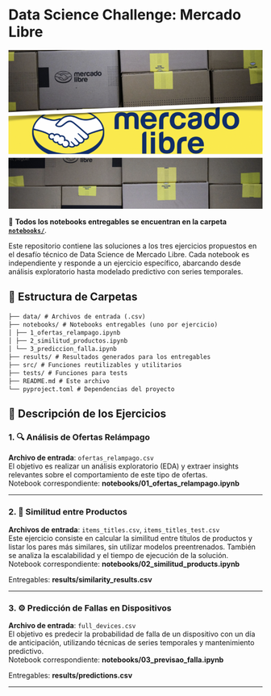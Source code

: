 # Data Science Challenge: Mercado Libre


<p align="center">
  <img src="https://github.com/VictorFrancheto/data-science-challenge-ML/blob/main/image.png">
</p>


📂 **Todos los notebooks entregables se encuentran en la carpeta [`notebooks/`](./notebooks/)**.

Este repositorio contiene las soluciones a los tres ejercicios propuestos en el desafío técnico de Data Science de Mercado Libre. Cada notebook es independiente y responde a un ejercicio específico, abarcando desde análisis exploratorio hasta modelado predictivo con series temporales.

## 🧱 Estructura de Carpetas
```text
├── data/ # Archivos de entrada (.csv)
├── notebooks/ # Notebooks entregables (uno por ejercicio)
│ ├── 1_ofertas_relampago.ipynb
│ ├── 2_similitud_productos.ipynb
│ └── 3_prediccion_falla.ipynb
├── results/ # Resultados generados para los entregables
├── src/ # Funciones reutilizables y utilitarios
├── tests/ # Funciones para tests
├── README.md # Este archivo
└── pyproject.toml # Dependencias del proyecto
```
## 📌 Descripción de los Ejercicios

### 1. 🔍 Análisis de Ofertas Relámpago

**Archivo de entrada**: `ofertas_relampago.csv`  
El objetivo es realizar un análisis exploratorio (EDA) y extraer insights relevantes sobre el comportamiento de este tipo de ofertas.  
Notebook correspondiente: **notebooks/01_ofertas_relampago.ipynb**

---

### 2. 🤝 Similitud entre Productos

**Archivos de entrada**: `items_titles.csv`, `items_titles_test.csv`  
Este ejercicio consiste en calcular la similitud entre títulos de productos y listar los pares más similares, sin utilizar modelos preentrenados. También se analiza la escalabilidad y el tiempo de ejecución de la solución.  
Notebook correspondiente: **notebooks/02_similitud_products.ipynb**


Entregables: **results/similarity_results.csv**

---

### 3. ⚙️ Predicción de Fallas en Dispositivos

**Archivo de entrada**: `full_devices.csv`  
El objetivo es predecir la probabilidad de falla de un dispositivo con un día de anticipación, utilizando técnicas de series temporales y mantenimiento predictivo.  
Notebook correspondiente: **notebooks/03_previsao_falla.ipynb**

Entregables: **results/predictions.csv**

---
